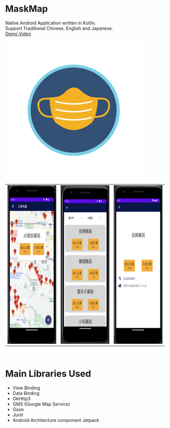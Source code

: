 # MaskMap
Native Android Application written in Kotlin.  
Support Traditional Chinese, English and Japanese.  
[Demo Video](https://youtu.be/-tkMhFdI8yw)  
<br>
![alt text](https://raw.githubusercontent.com/gy6543721/MaskMap/main/app/src/main/res/mipmap-xxxhdpi/ic_launcher_mask_foreground.png) 
<br>
<table>
	<tr>
		<td>
			<img src="https://raw.githubusercontent.com/gy6543721/MaskMap/main/pictures/001.png" width="240" height="500"/>
		</td>
		<td>
			<img src="https://raw.githubusercontent.com/gy6543721/MaskMap/main/pictures/002.png" width="240" height="500"/>
		</td>
		<td>
			<img src="https://raw.githubusercontent.com/gy6543721/MaskMap/main/pictures/003.png" width="240" height="500"/>
		</td>
	</tr>
<table>
<br>

# Main Libraries Used
* View Binding
* Data Binding
* OkHttp3
* GMS (Google Map Service)
* Gson
* Junit
* Android Architecture component Jetpack
